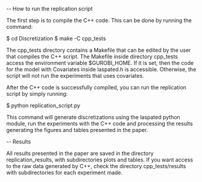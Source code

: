 -- How to run the replication script

The first step is to compile the C++ code. This can be done by running the command:

$ cd Discretization
$ make -C cpp_tests

The cpp_tests directory contains a Makefile that can be edited by the user that compiles the C++ script.  The Makefile inside directory cpp_tests access the environment variable $GUROBI_HOME. If it is set, then the code for the model with Covariates inside laspated.h is accessible. Otherwise, the script will not run the experiments that uses covariates.

After the C++ code is successfully compiled, you can run the replication script by simply running:

$ python replication_script.py

This command will generate discretizations using the laspated python module, run the experiments with the C++ code and processing the results generating the figures and tables presented in the paper.


-- Results

All results presented in the paper are saved in the directory replication_results, with subdirectories plots and tables. If you want access to the raw data generated by C++, check the directory cpp_tests/results with subdirectories for each experiment made.


